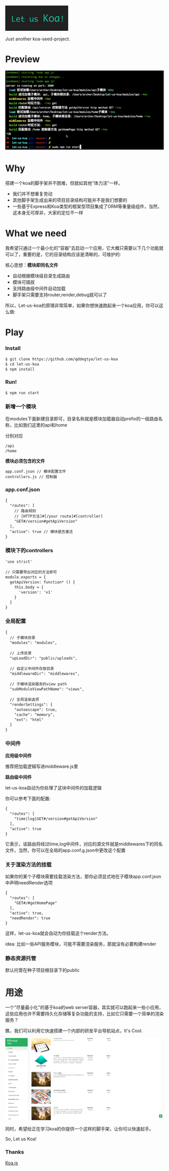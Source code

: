 ![let-us-koa](./preview/let-us-koa.png)

Just another koa-seed-project.

Preview
==========

![let-us-koa](./preview/let-us-koa.gif)

Why
======

搭建一个koa的脚手架并不困难，但就如其他"体力活"一样，

* 我们并不想重复劳动
* 其他脚手架生成出来的项目目录结构可能并不是我们想要的
* 一些基于Express和Koa类型的框架型项目集成了ORM等重量级组件，当然，这本身无可厚非，大家的定位不一样

What we need
====

我希望只通过一个最小化的"容器"去启动一个应用，它大概只需要以下几个功能就可以了，重要的是，它的目录结构应该是清晰的，可维护的:

核心思想：**模块即同名文件**

* 自动根据模块级目录生成路由
* 模块可插拔
* 支持路由级中间件自动加载
* 脚手架只需要支持router,render,debug就可以了

所以，Let-us-koa的原理非常简单，如果你想快速跑起来一个koa应用，你可以这么做:

Play
======

### Install

```
$ git clone https://github.com/qddegtya/let-us-koa
$ cd let-us-koa
$ npm install
```

### Run!

```
$ npm run start
```

### 新增一个模块

在modules下面新建目录即可，目录名称就是模块加载器自动prefix的一级路由名称，比如我们这里的api和home

分别对应

```
/api
/home
```

**模块必须包含的文件**

```
app.conf.json // 模块配置文件
controllers.js // 控制器
```

### app.conf.json

```
{
  "routes": [
    // 路由规则
    // [HTTP方法]#[/your route]#[controller]
    "GET#/version#getApiVersion"
  ],
  "active": true // 模块是否激活
}
```

### 模块下的controllers

```
'use strict'

// 只需要导出对应的方法即可
module.exports = {
  getApiVersion: function* () {
    this.body = {
      'version': 'v1'
    }
  }
}
```

### 全局配置

```
{
  // 子模块目录
  "modules": "modules",

  // 上传目录
  "upLoadDir": "public/uploads",

  // 自定义中间件存放目录
  "middlewareDir": "middlewares",

  // 子模块渲染服务的view path
  "subModuleViewPathName": "views",

  // 全局渲染选项
  "renderSettings": {
    "autoescape": true,
    "cache": "memory",
    "ext": "html"
  }
}

```


### 中间件

**应用级中间件**

推荐把加载逻辑写进middleware.js里

**路由级中间件**

let-us-koa自动为你处理了这块中间件的加载逻辑

你可以参考下面的配置:

```
{
  "routes": [
    "time|log|GET#/version#getApiVersion"
  ],
  "active": true
}
```

它表示，该路由将经过time,log中间件，对应的源文件就是middlewares下的同名文件，当然，你可以在全局的app.conf.g.json中更改这个配置

### 关于渲染方法的挂载

如果你的某个子模块需要挂载渲染方法，那你必须显式地在子模块app.conf.json中声明needRender选项

```
{
  "routes": [
    "GET#/#getHomePage"
  ],
  "active": true,
  "needRender": true
}
```

这样，let-us-koa就会自动为你挂载这个render方法。

idea: 比如一些API服务模块，可能不需要渲染服务，那就没有必要构建render

### 静态资源托管

默认托管在种子项目根目录下的public

用途
=======

一个"尽量最小化"的基于koa的web server容器，其实就可以跑起来一些小应用，这些应用也许不需要持久化存储等复杂功能的支持，比如它只需要一个简单的渲染服务？

瞧，我们可以利用它快速搭建一个内部的研发平台导航站点，It's Cool.

![](./preview/portal.png)

同时，希望给正在学习koa的你提供一个这样的脚手架，让你可以快速起手。

So, Let us Koa!

### Thanks

[Koa.js](https://github.com/koajs/koa)
